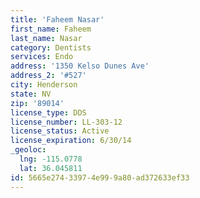 ```yaml
---
title: 'Faheem Nasar'
first_name: Faheem
last_name: Nasar
category: Dentists
services: Endo
address: '1350 Kelso Dunes Ave'
address_2: '#527'
city: Henderson
state: NV
zip: '89014'
license_type: DDS
license_number: LL-303-12
license_status: Active
license_expiration: 6/30/14
_geoloc:
  lng: -115.0778
  lat: 36.045811
id: 5665e274-3397-4e99-9a80-ad372633ef33
---
```

